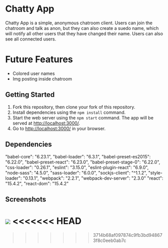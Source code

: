 # Chatty App

Chatty App is a simple, anonymous chatroom client.
Users can join the chatroom and talk as anon, but they can also create a suedo name, which will notify all other users that they have changed their name. Users can also see all connected users.

# Future Features
- Colored user names
- Img posting inside chatroom

## Getting Started

1. Fork this repository, then clone your fork of this repository.
2. Install dependencies using the `npm install` command.
3. Start the web server using the `npm start` command. The app will be served at <http://localhost:3000/>.
4. Go to <http://localhost:3000/> in your browser.

## Dependencies

  "babel-core": "6.23.1",
  "babel-loader": "6.3.1",
  "babel-preset-es2015": "6.22.0",
  "babel-preset-react": "6.23.0",
  "babel-preset-stage-0": "6.22.0",
  "css-loader": "0.26.1",
  "eslint": "3.15.0",
  "eslint-plugin-react": "6.9.0",
  "node-sass": "4.5.0",
  "sass-loader": "6.0.0",
  "sockjs-client": "^1.1.2",
  "style-loader": "0.13.1",
  "webpack": "2.2.1",
  "webpack-dev-server": "2.3.0"
  "react": "15.4.2",
  "react-dom": "15.4.2"

## Screenshots

![](http://recordit.co/m6bQguvt9c.gif)
<<<<<<< HEAD
=======

>>>>>>> 3714b68af097874c9fb3bd948673f8c0eeb0ab7c
